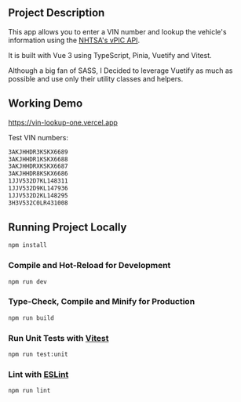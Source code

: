 ## Project Description

This app allows you to enter a VIN number and lookup the vehicle's information using the [NHTSA's vPIC API](https://vpic.nhtsa.dot.gov/api/).

It is built with Vue 3 using TypeScript, Pinia, Vuetify and Vitest.

Although a big fan of SASS, I Decided to leverage Vuetify as much as possible and use only their utility classes and helpers.

## Working Demo

https://vin-lookup-one.vercel.app

Test VIN numbers:

```sh
3AKJHHDR3KSKX6689
3AKJHHDR1KSKX6688
3AKJHHDRXKSKX6687
3AKJHHDR8KSKX6686
1JJV532D7KL148311
1JJV532D9KL147936
1JJV532D2KL148295
3H3V532C0LR431008
```

## Running Project Locally

```sh
npm install
```

### Compile and Hot-Reload for Development

```sh
npm run dev
```

### Type-Check, Compile and Minify for Production

```sh
npm run build
```

### Run Unit Tests with [Vitest](https://vitest.dev/)

```sh
npm run test:unit
```

### Lint with [ESLint](https://eslint.org/)

```sh
npm run lint
```
